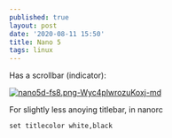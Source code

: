 ```yaml
---
published: true
layout: post
date: '2020-08-11 15:50'
title: Nano 5
tags: linux 
---
```

Has a scrollbar (indicator):

[![nano5d-fs8.png-Wyc4plwrozuKoxj-md](https://images.weserv.nl/?url=https://i.imgur.com/0sixJxsl.png)](https://images.weserv.nl/?url=https://i.imgur.com/0sixJxs.png)

For slightly less anoying titlebar, in nanorc

    set titlecolor white,black
